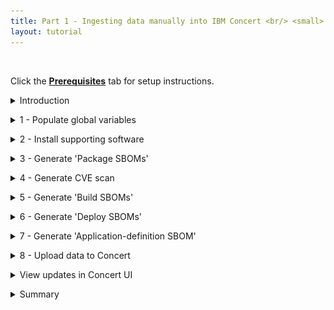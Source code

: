 ```yaml
---
title: Part 1 - Ingesting data manually into IBM Concert <br/> <small> <i> Tech Sales enablement </i> </small>
layout: tutorial
---
```


<span id="top"></span>

<br/> 

Click the [**Prerequisites**](prerequisites) tab for setup instructions.

<details markdown="1">

<summary>Introduction</summary>

In this video, we’ll show you how to ingest data into IBM Concert. 

The first part of the video will walk you through the manual process to help you understand the details of how Concert works. 

Let’s start with ingesting data manually into Concert. This is important for your understanding the different types of data and formats that Concert supports. 

For our demo, we’ll use the Quote of the Day application, which consists of 10 microservices. The final result will showcase a populated Concert Arena View with all the underlying components of the application and the prioritized CVEs.

Let’s get started.

<br/>

</details>

<p/>

<details markdown="1">

<summary>1 - Populate global variables</summary>

<inline-notification text="Line numbers may vary as helper scripts get updated."></inline-notification>

| **Variables** | **Screenshot** | **Description** |
| :--- | :--- | :--- |
| Line 62: <br/> **PLATFORM_ARCH** | <img src="images/1-1.png" width="750" /> | Placeholder |
| Line 58: <br/> **CONTAINERIZATION_PLATFORM** | <img src="images/1-2.png" width="700" /> | Placeholder |
| Line 79: <br/> **DEMO_APP_NAME** | <img src="images/1-3.png" width="250" /> | Placeholder |
| Line 87: <br/> **DEMO_APP_CRITICALITY** | <img src="images/1-4.png" width="250" /> | Placeholder |
| Line 90: <br/> **DEMO_APP_REPOSITORY_URL** | <img src="images/1-5.png" width="500" /> | Placeholder | 
| Line 104: <br/> **DEMO_APP_VERSION** | <img src="images/1-6.png" width="250" /> | Placeholder |
| Line 107: <br/> **DEMO_APP_COMPONENT** | <img src="images/1-7.png" width="350" /> | Placeholder |
| Line 121: <br/> **DEMO_APP_REPO_NAME** | <img src="images/1-8.png" width="350" /> | Placeholder |
| Line 137: <br/> **DEMO_APP_SRC_REPO_URL** | <img src="images/1-9.png" width="900" /> | Placeholder |
| Line 152: <br/> **DEMO_APP_IMAGE_URL** | <img src="images/1-10.png" width="550" /> | Placeholder |
| Line 166: <br/> **DEMO_APP_IMAGE_TAG** | <img src="images/1-11.png" width="350" /> | Placeholder |
| Line 181: <br/> **DEMO_APP_REPOSITORY_BRANCH** | <img src="images/1-12.png" width="350" /> | Placeholder |
| Line 196: <br/> **DEMO_APP_ACCESS_POINTS** | <img src="images/1-13.png" width="1000" /> | Placeholder |
| Line 223: <br/> **BUILD_NUMBER2** <br/><br/> Line 225: <br/> **INVENTORY_BUILD_NUMBER2** <br/><br/> Line 227: <br/> **CONCERT_URN_PREFIX2** | <img src="images/1-14.png" width="350" /> | Placeholder |
| Line 230: <br/> **K8_PLATFORM2** <br/><br/> Line 232: <br/> **ENV_PLATFORM2** <br/><br/> Line 234: <br/> **CLUSTER_ID2** <br/><br/> Line 236: <br/> **CLUSTER_REGION2** <br/><br/> Line 238: <br/> **CLUSTER_NAME2** <br/><br/> Line 240: <br/> **CLUSTER_NAMESPACE2** | <img src="images/1-15.png" width="350" /> | Placeholder |
| Line 247: <br/> **K8_PLATFORM_TYPE** <br/><br/> Line 249: <br/> **K8_PLATFORM_NAME** <br/><br/> Line 251: <br/> **CLUSTER_ENV_PLATFORM** | <img src="images/1-16.png" width="300" /> | Placeholder |
| Line 254: <br/> **BUSINESS_NAME** <br/><br/> Line 255: <br/> **BUSINESS_UNIT_NAME** <br/><br/> Line 256: <br/> **CONTACT_EMAIL** <br/><br/> Line 257: <br/> **CONTACT_PHONE** | <img src="images/1-17.png" width="250" /> | Placeholder |
| Line 218: <br/> **CONCERT_INGESTION_ENDPOINT** <br/><br/> Line 220: <br/> **CONCERT_INGESTION_INSTANCE_ID** <br/><br/> Line 222: <br/> **CONCERT_INGESTION_TOKEN** | <img src="images/1-18.png" width="450" /> | Placeholder |
| Line 227: <br/> **CONCERT_INGESTION_USER** <br/><br/> Line 229: <br/> **CONCERT_INGESTION_PASSWORD** | <img src="images/1-19.png" width="500" /> | Placeholder |

With the helper scripts downloaded, we are now ready populate application environment variables needed by the Concert toolkit. 

We begin by opening the concert-pm-utils repo code we downloaded in the prerequisites section and open the global_environment_variables file. This file contains all the details of the demo qotd application and its environment.

<!-- <Show source code for install script> -->

At the top of the file is some information about the repository and script setup. 

The first thing we need to do is on line 51 where we define the operating system we’re working on. For Mac and Linux users, we set the value of the PLATFORM_ARCH property "linux/amd64".
<br/> <img src="images/1-1.png" width="700" />

The next line to update is line 58, where we specify the container platform for building our images. You can choose either Docker or Podman. For this demo, we'll use Docker, so we’ll enter 1 in this field.
<br/> <img src="images/1-2.png" width="700" />

After that, we scroll down to the demo app section and give the application a name. 
<br/> <img src="images/1-3.png" width="250" />

On line 79, we’ll name it "quote-of-the-day."
<br/> <img src="images/1-4.png" width="250" />

The next step is to define how critical this application is to our organization. We’ll use a scale from 1 to 5, with 1 being the least critical and 5 being the most. For this demo, we'll set the criticality to 4. The criticality rating plays a big role in how Concert calculates the risk score, so setting this value correctly is key to getting the most out of Concert’s prioritization recommendations.
<br/> <img src="images/1-5.png" width="500" />

Next, on line 91, we’ll list the URLs where the source code for the qotd application is stored. Our qotd application is set up as a polyrepo in GitLab, which means each microservice has its own repository. Since the qotd application has 10 microservices, we’ll enter 10 repository URLs in this variable.
<br/> <img src="images/1-6.png" width="200" />

Since we’re using the latest version of the application, we will set the next variable to "latest" on line 104.
<br/> <img src="images/1-7.png" width="350" />

Since this is a manual script with all the information being static, we need to populate the next variable with all the different microservices or components of the application on line 107. This is a positional array, so the order of the microservices listed here is important. For example, the first microservice corresponds to the first repository we listed earlier, and the same order will apply to the other variables below.
<br/> <img src="images/1-8.png" width="350" />

Next on line 122, we will list the names of the microservice repos in the same order as they are above.
<br/> <img src="images/1-9.png" width="900" />

Next, we’ll specify the folder where the source code for each microservice is located on your machine. We’ll use the relative path for this.
<br/> <img src="images/1-10.png" width="550" />

Next, we’ll fill in the next variable with the URL for each of the images corresponding to the microservices listed above. As mentioned earlier, each microservice should have exactly one image.
<br/> <img src="images/1-11.png" width="350" />

Next, we’ll enter the tags for each image. For this exercise, we’ll be working with the latest images, so we’ll use the tag "latest."
<br/> <img src="images/1-12.png" width="350" />

Next, we’ll specify the branch for each of the repositories we listed earlier. For this exercise, we’ll be working with the "main" branch, so let’s enter "main" for each repository.
<br/> <img src="images/1-13.png" width="1000" />

The next variable is a list of all the access points used by the microservices in this application. We’ll use an array of strings, with each element separated by a specific separator character. For each access point we will provide the name of the microservice it belongs to, the name of the environment the access point is on (for example, dev, qa, stage, prod), the name of the access point, the url of the access point, and most importantly, the visibility or exposure of the access point, either public or private. It’s useful to note that if no exposure parameter is provided, Concert will default it to public.

Each microservice can have multiple access points. For this exercise, we’ll fill line 204 with 23 access points.
<br/> <img src="images/1-14.png" width="350" />

The next few variables would normally be populated automatically in a CI/CD pipeline. However, for this exercise, we will manually set the build number to 56 on line 231. Then, we’ll set the Inventory build number to 9 on line 233 and the URN Prefix on line 235 to "urn:ibm:appmgmt"
<br/> <img src="images/1-15.png" width="350" />

Next, let’s fill in the next section with the details of the Kubernetes container used in this exercise.
<br/> <img src="images/1-16.png" width="300" />

Finally, let’s populate the variables on lines 257 to 260 with the company's contact information. This information is necessary for generating the Application Definition SBOM. For this exercise, we’ll use IBM’s information to fill these variables.
<br/> <img src="images/1-17.png" width="250" />

We’ve finished setting up our demo app. Now, let’s configure the system variables. The global_environment.variables file is already prepopulated with the information needed to download the toolkit and other supporting details. However, we still need to provide the information for the IBM Concert instance that we’ll be using in this exercise.

On line 322, enter the token obtained from your IBM Concert console. Keep "0000-0000-0000-0000" as the instance ID on line 320.
<br/> <img src="images/1-18.png" width="500" />

Now let’s fill in the information required to connect remotely to IBM Concert through its API. On line 312, populate the CONCERT_INGESTION_USER with any admin username; for this exercise, we’ll use "ibmconcert." Next, enter the password on line 314; we’ll use "ITZtemp42024". Then, on line 318, populate CONCERT_INGESTION_ENDPOINT with the full URL of the IBM Concert instance. 
<br/> <img src="images/1-19.png" width="500" />

**[Go to top](#top)**

<br/><br/>

</details>

<p/>

<details markdown="1">

<summary>2 - Install supporting software</summary>

With the environment variables populated, we can now install the software needed to run this demo. 

To install all supporting software, we run the install_supporting_software shell script. The script will install software like the IBM Concert toolkit, Grype, Docker, and many others needed for this demo.

Run the install_pre_reqs.sh shell script:

<code class="code-block"> ./install_pre_reqs.sh </code>

The shell script will install the following: <br/>

| **Software** | **Description** |
| :--- | :--- |
| **IBM Concert toolkit** | Framework required to generate SBOMs and interact with IBM Concert APIs |
| **grype** | Vulnerability scanner for container images and filesystems |
| **Syft** | Tool for generating SBOMs from container images and filesystems |
| **cdxgen** | Tool required to generate CycloneDX SBOMs for various programming languages |
| **Python3** and **pip3** | Essential for running Python scripts and managing Python packages |
| **Homebrew** | Package manager for macOS that simplifies the installation, updating and management of software and libraries |
| **Node.js** | Required to enable the execution of JavaScript code server-side and the development of scalable network applications |
| **nvm** | Enable you to manage multiple versions of Node.js, making it easy to switch between different versions for various projects and development environments |
| **rpm** | Needed for installing certain packages like Syft |
| **Gradle** | Open-source build automation tool that streamlines the building, testing and deployment of software projects with its flexible and powerful capabilities |
| **jq** | Lightweight and flexible command-line JSON processor, essential for parsing, manipulating and transforming JSON data |
| **Bazel** | Powerful build and test tool that automates the process of compiling and testing large codebases efficiently |
| **GitHub CLI** | Tool for managing GitHub repositories from the command line |
| **Docker** | Platform for running and deploying containers and applications |

<img src="images/2-1.png" width="600" />

**[Go to top](#top)**

<br/><br/>

</details>

<p/>

<details markdown="1">

<summary>3 - Generate 'Package SBOMs'</summary>

Now let’s walk through how to ingest SBOMs (Software Bill of Materials) and CVEs into IBM Concert.

This slide shows the two variations of SBOMs that IBM Concert ingests.
<br/> <img src="images/sboms.jpeg" width="600" />

On the left, we see that Concert ingests the industry standard cycloneDX SBOM generated by various tools like cycloneDX, Syft and CDXgen. These SBOMs are called Package SBOMs.

On the right, we see that Concert also ingests SBOMs that are specific to Concert. These SBOMs are extenstions of the cycloneDX format and are customized for Concert. These SBOMs are called ‘Concert-defined’ SBOMs.

The first SBOM file is the Package SBOM: which gets its name because Concert takes an inventory of what’s in the software packages. Concert ingests two types of package SBOMs, one that scans the the source code and the second that scans the images.

<!-- <show section in script where toolkit image is pulled> -->

We will use the IBM Concert Toolkit (v1.0.1) to generate both types of package SBOMs.

<img src="images/3-1.png" width="800" />

<!-- <show section in script where code scan is called> -->

The code scan command in the Concert toolkit uses CDXgen to analyze the codebase, identifying all software packages and dependencies.

<img src="images/3-2.png" width="800" />

<!-- <show section in script where image scan is called> -->

The image scan command uses Syft to analyze the containerized application image for vulnerabilities and compliance issues, ensuring the image is secure before deployment.

In both cases, the toolkit generates a JSON file in standard CycloneDX format.

To execute both tasks we will run the generate_package_sbom.sh shell script: <br/><br/> <code class="code-block"> ./generate_package_sbom.sh </code>

The output of this command will be an image-scan SBOM and a code-scan SBOM file for each microservice.

<!-- <show generated package SBOM files on the computer> -->

<img src="images/3-3.png" width="600" />

<img src="images/3-4.png" width="1000" />

**[Go to top](#top)**

<br/><br/>

</details>

<p/>

<details markdown="1">

<summary>4 - Generate CVE scan</summary>

The next step involves using Grype to conduct a vulnerability scan by analyzing container images. We chose Grype for this demo because it’s open source, but customers will often use tools like Twistlock or Trivy.

<!-- <show script where Grype command is called and how it’s converting it to a format that Concert can accept> -->

This process is carried out by executing the generate_cve_csv_file.sh  shell script: <br/><br/> <code class="code-block"> ./generate_cve_csv_file.sh </code>

The output of this command will be a CVE file in CSV format for each microservice image in the application.

<!-- <show CVE scans generated on the computer> -->

<img src="images/4-1.png" width="800" />

Here we can see CVE scan files generated, one for every microservice image in our qotd application.

**[Go to top](#top)**

<br/><br/>

</details>

<p/>

<details markdown="1">

<summary>5 - Generate 'Build SBOMs'</summary>

For each individual microservice, provides an inventory of: <br/> 
• Associated images and their versions <br/> 
• Repositories and their branches

IBM concert ingests custom SBOM files called ConcertDef. These are an extension of the cycloneDX format. The three concert-defined SBOMs are called: Build, Deploy, and Application Definition.

Let’s start with the Build SBOM.

We will use the toolkit to generate the build SBOM file, which is a detailed inventory that includes information about the libraries, frameworks, tools, and other dependencies that were used to build the software application.

<!-- <show script where build-sbom command is called> -->

This process is carried out by executing the generate_build_sbom.sh shell script: <br/><br/> <code class="code-block"> ./generate_build_sbom.sh </code>

For each microservice image of the target application, a build SBOM  will be generated in the ./toolkit-data directory.

<!-- <show files in toolkit data directory> -->

<!-- <open one build sbom> -->

<img src="images/5-1.png" width="800" />

**[Go to top](#top)**

<br/><br/>

</details>

<p/>

<details markdown="1">

<summary>6 - Generate 'Deploy SBOMs'</summary>

For each combination of microservice and environment, provides an inventory of: <br/> 
• Access points <br/> 
• External dependencies

The next step involves using the toolkit to generate the deploy SBOM file where the public and private access points are defined. The deploy SBOM focuses on the software as it is actually deployed in a specific environment, including any environment-specific configurations or dependencies.

<!-- <show script where deploy-sbom command is called> -->

This process is carried out by executing the generate_deploy_sbom.sh shell script: <br/><br/> <code class="code-block"> ./generate_deploy_sbom.sh </code>

For each pair of microservice and environment defined for the target application, a deploy SBOM will be generated in the ./toolkit-data directory. 

<!-- <show toolkit-data directory where SBOMs are generated (14)> --> 

involves using the toolkit to generate the Application Definition SBOM file, which is a detailed record of all elements involved in the application, from its core components to external dependencies, configuration settings, and runtime environments.

<img src="images/6-1.png" width="800" />

**[Go to top](#top)**

<br/><br/>

</details>

<p/>

<details markdown="1">

<summary>7 - Generate 'Application-definition SBOM'</summary>

Defines the boundaries of an application, including the following underlying elements: <br/> 
• Microservices <br/> 
• Repositories <br/> 
• Images <br/> 
• Environments <br/> 
• Application criticality <br/> 
• Access points and their exposure levels

The last SBOM to be generated is the Application definition SBOM. This SBOM is where the  application criticality is defined. As mentioned earlier the application criticality plays a significant role in Concert’s calculation of risk prioritization and recommendations.

<!-- <show script where app-definition command is called> -->

This process is carried out by executing the generate_app_def.sh shell script: <br/><br/> <code class="code-block"> ./generate_app_def.sh </code>

Unlike the other SBOMs, the Application-definition SBOM is defined at the application level instead of the microservice level. This enables Concert to have an application-centric view and only one Application-definition SBOM is required for each application, regardless of how many microservices it has.

An Application-definition SBOM will be generated in the ./toolkit-data directory. 

<!-- <show toolkit-data directory where Application Definition SBOM is generated (1)> -->

<img src="images/7-1.png" width="800" />

**[Go to top](#top)**

<br/><br/>

</details>

<p/>

<details markdown="1">

<summary>8 - Upload data to Concert</summary>

The final step is to upload all the generated data into IBM Concert to make it accessible in the Concert UI. This can be done by executing the upload_data_concert.sh  shell script. 

<!-- <show script with upload details> -->

This utility script automates the process, allowing multiple Concert-supported files to be uploaded at once, eliminating the need for manual uploads: <br/><br/> <code class="code-block"> ./upload_data_concert.sh </code>

Alternatively, you can manually upload all relevant files from the ./toolkit-data directory to IBM Concert using the user interface, one by one.

<inline-notification text="Once all files are processed, they will be zipped and moved to the ./processed folder."></inline-notification>

**[Go to top](#top)**

<br/><br/>

</details>

<p/>

<details markdown="1">

<summary>View updates in Concert UI</summary>

We can now log in to Concert to view the uploaded data.

<!-- <show arena view> -->

<!-- <show dimensions view of vulnerability> -->

**[Go to top](#top)**

<br/><br/>

</details>

<p/>

<details markdown="1">

<summary>Summary</summary>

Placeholder

Click <a href="https://ibm.github.io/platinum-demos/tech-sales-enablement-learning-to-ingest-data-into-ibm-concert-pipeline/prerequisites" target="_blank" rel="noreferrer">here</a> to continue to **Part 2 - Using a pipeline to automate data ingestion into IBM Concert**.

**[Go to top](#top)**

<br/><br/>

</details>